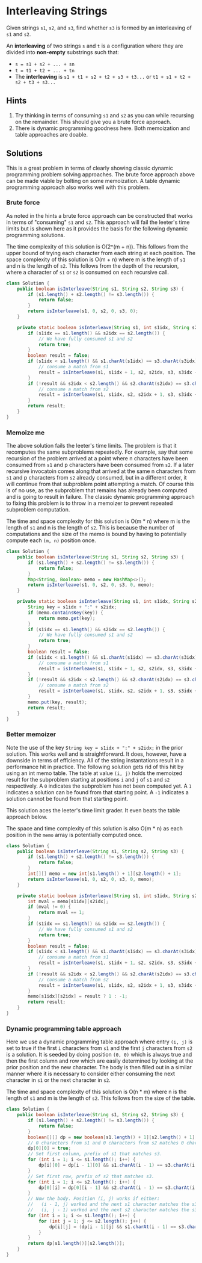 # Interleaving Strings

Given strings `s1`, `s2`, and `s3`, find whether `s3` is formed by an
interleaving of `s1` and `s2`.

An **interleaving** of two strings `s` and `t` is a configuration where they
are divided into **non-empty** substrings such that:

*   `s = s1 + s2 + ... + sn`
*   `t = t1 + t2 + ... + tn`
*   The **interleaving** is `s1 + t1 + s2 + t2 + s3 + t3...`
    or `t1 + s1 + t2 + s2 + t3 + s3...`

## Hints

1. Try thinking in terms of consuming `s1` and `s2` as you can while recursing
   on the remainder. This should give you a brute force approach.
1. There is dynamic programming goodness here. Both memoization and table
   approaches are doable.

## Solutions

This is a great problem in terms of clearly showing classic dynamic programming
problem solving approaches. The brute force approach above can be made viable
by bolting on some memoization. A table dynamic programming approach also works
well with this problem.

### Brute force

As noted in the hints a brute force approach can be constructed that works in
terms of "consuming" `s1` and `s2`. This approach will fail the leeter's time
limits but is shown here as it provides the basis for the following dynamic
programming solutions.

The time complexity of this solution is O(2^(m + n)). This follows from the
upper bound of trying each character from each string at each position.
The space complexity of this solution is O(m + n) where m is the length of
`s1` and n is the length of `s2`. This follows from the depth of the recursion,
where a character of `s1` or `s2` is consumed on each recursive call.

```java
class Solution {
    public boolean isInterleave(String s1, String s2, String s3) {
        if (s1.length() + s2.length() != s3.length()) {
            return false;
        }
        return isInterleave(s1, 0, s2, 0, s3, 0);
    }

    private static boolean isInterleave(String s1, int s1idx, String s2, int s2idx, String s3, int s3idx) {
        if (s1idx == s1.length() && s2idx == s2.length()) {
            // We have fully consumed s1 and s2
            return true;
        }
        boolean result = false;
        if (s1idx < s1.length() && s1.charAt(s1idx) == s3.charAt(s3idx)) {
            // consume a match from s1
            result = isInterleave(s1, s1idx + 1, s2, s2idx, s3, s3idx + 1);
        }
        if (!result && s2idx < s2.length() && s2.charAt(s2idx) == s3.charAt(s3idx)) {
            // consume a match from s2
            result = isInterleave(s1, s1idx, s2, s2idx + 1, s3, s3idx + 1);
        }
        return result;
    }
}
```

### Memoize me

The above solution fails the leeter's time limits. The problem is that it
recomputes the same subproblems repeatedly. For example, say that some
recursion of the problem arrived at a point where n characters have been
consumed from `s1` and p characters have been consumed from `s2`. If a
later recursive invocatoin comes along that arrived at the same n
characters from `s1` and p characters from `s2` already consumed, but in
a different order, it will continue from that subproblem point attempting
a match. Of course this is of no use, as the subproblem that remains has
already been computed and is going to result in failure. The classic
dynamic programming approach to fixing this problem is to throw in a
memoizer to prevent repeated subproblem computation.

The time and space complexity for this solution is O(m * n) where m is the
length of `s1` and n is the length of `s2`. This is because the number of
computations and the size of the memo is bound by having to potentially
compute each `(m, n)` position once.

```java
class Solution {
    public boolean isInterleave(String s1, String s2, String s3) {
        if (s1.length() + s2.length() != s3.length()) {
            return false;
        }
        Map<String, Boolean> memo = new HashMap<>();
        return isInterleave(s1, 0, s2, 0, s3, 0, memo);
    }

    private static boolean isInterleave(String s1, int s1idx, String s2, int s2idx, String s3, int s3idx, Map<String, Boolean> memo) {
        String key = s1idx + ":" + s2idx;
        if (memo.containsKey(key)) {
            return memo.get(key);
        }
        if (s1idx == s1.length() && s2idx == s2.length()) {
            // We have fully consumed s1 and s2
            return true;
        }
        boolean result = false;
        if (s1idx < s1.length() && s1.charAt(s1idx) == s3.charAt(s3idx)) {
            // consume a match from s1
            result = isInterleave(s1, s1idx + 1, s2, s2idx, s3, s3idx + 1, memo);
        }
        if (!result && s2idx < s2.length() && s2.charAt(s2idx) == s3.charAt(s3idx)) {
            // consume a match from s2
            result = isInterleave(s1, s1idx, s2, s2idx + 1, s3, s3idx + 1, memo);
        }
        memo.put(key, result);
        return result;
    }
}
```

### Better memoizer

Note the use of the key `String key = s1idx + ":" + s2idx;` in the prior
solution. This works well and is straightforward. It does, however, have a
downside in terms of efficiency. All of the string instantations result in
a performance hit in practice. The following solution gets rid of this hit
by using an int memo table. The table at value `(i, j)` holds the memoized
result for the subproblem starting at positions `i` and `j` of `s1` and `s2`
respectively. A `0` indicates the subproblem has not been computed yet. A
`1` indicates a solution can be found from that starting point. A `-1`
indicates a solution cannot be found from that starting point.

This solution aces the leeter's time limit grader. It even beats the table
approach below.

The space and time complexity of this solution is also O(m * n) as each
position in the `memo` array is potentially computed once.

```java
class Solution {
    public boolean isInterleave(String s1, String s2, String s3) {
        if (s1.length() + s2.length() != s3.length()) {
            return false;
        }
        int[][] memo = new int[s1.length() + 1][s2.length() + 1];
        return isInterleave(s1, 0, s2, 0, s3, 0, memo);
    }

    private static boolean isInterleave(String s1, int s1idx, String s2, int s2idx, String s3, int s3idx, int[][] memo) {
        int mval = memo[s1idx][s2idx];
        if (mval != 0) {
            return mval == 1;
        }
        if (s1idx == s1.length() && s2idx == s2.length()) {
            // We have fully consumed s1 and s2
            return true;
        }
        boolean result = false;
        if (s1idx < s1.length() && s1.charAt(s1idx) == s3.charAt(s3idx)) {
            // consume a match from s1
            result = isInterleave(s1, s1idx + 1, s2, s2idx, s3, s3idx + 1, memo);
        }
        if (!result && s2idx < s2.length() && s2.charAt(s2idx) == s3.charAt(s3idx)) {
            // consume a match from s2
            result = isInterleave(s1, s1idx, s2, s2idx + 1, s3, s3idx + 1, memo);
        }
        memo[s1idx][s2idx] = result ? 1 : -1;
        return result;
    }
}
```

### Dynamic programming table approach

Here we use a dynamic programming table approach where entry `(i, j)` is set to
true if the first `i` characters from `s1` and the first `j` characters from
`s2` is a solution. It is seeded by doing position `(0, 0)` which is always
true and then the first column and row which are easily determined by looking
at the prior position and the new character. The body is then filled out in
a similar manner where it is necessary to consider either consuming the next
character in `s1` or the next character in `s2`.

The time and space complexity of this solution is O(n * m) where n is the length
of `s1` and m is the length of `s2`. This follows from the size of the table.

```java
class Solution {
    public boolean isInterleave(String s1, String s2, String s3) {
        if (s1.length() + s2.length() != s3.length()) {
            return false;
        }
        boolean[][] dp = new boolean[s1.length() + 1][s2.length() + 1];
        // 0 characters from s1 and 0 characters from s2 matches 0 characters from s3
        dp[0][0] = true;
        // Set first column, prefix of s1 that matches s3.
        for (int i = 1; i <= s1.length(); i++) {
            dp[i][0] = dp[i - 1][0] && s1.charAt(i - 1) == s3.charAt(i - 1);
        }
        // Set first row, prefix of s2 that matches s3.
        for (int i = 1; i <= s2.length(); i++) {
            dp[0][i] = dp[0][i - 1] && s2.charAt(i - 1) == s3.charAt(i - 1);
        }
        // Now the body. Position (i, j) works if either:
        //   (i - 1, j) worked and the next s1 character matches the s3 character.
        //   (i, j - 1) worked and the next s2 character matches the s3 character.
        for (int i = 1; i <= s1.length(); i++) {
            for (int j = 1; j <= s2.length(); j++) {
                dp[i][j] = (dp[i - 1][j] && s1.charAt(i - 1) == s3.charAt(i + j - 1)) || (dp[i][j - 1] && s2.charAt(j - 1) == s3.charAt(i + j - 1));
            }
        }
        return dp[s1.length()][s2.length()];
    }
}
```
